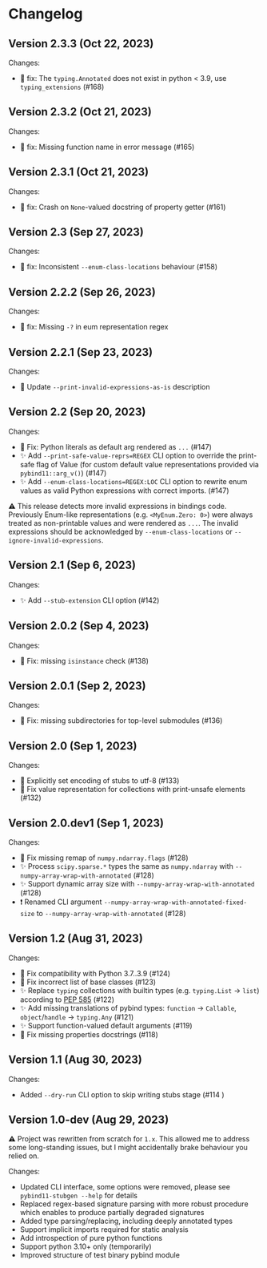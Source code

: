 Changelog
=========

Version 2.3.3 (Oct 22, 2023)
--------------------------
Changes:
- 🐛 fix: The `typing.Annotated` does not exist in python < 3.9, use `typing_extensions` (#168)


Version 2.3.2 (Oct 21, 2023)
--------------------------
Changes:
- 🐛 fix: Missing function name in error message (#165)


Version 2.3.1 (Oct 21, 2023)
--------------------------
Changes:
- 🐛 fix: Crash on `None`-valued docstring of property getter (#161)


Version 2.3 (Sep 27, 2023)
--------------------------
Changes:
- 🐛 fix: Inconsistent `--enum-class-locations` behaviour (#158)


Version 2.2.2 (Sep 26, 2023)
--------------------------
Changes:
- 🐛 fix: Missing `-?` in eum representation regex


Version 2.2.1 (Sep 23, 2023)
--------------------------
Changes:
- 📝 Update `--print-invalid-expressions-as-is` description


Version 2.2 (Sep 20, 2023)
--------------------------
Changes:

- 🐛 Fix: Python literals as default arg rendered as `...` (#147)
- ✨ Add `--print-safe-value-reprs=REGEX` CLI option to override the print-safe flag
     of Value (for custom default value representations provided via `pybind11::arg_v()`)  (#147)
- ✨ Add `--enum-class-locations=REGEX:LOC` CLI option to rewrite enum values as valid
     Python expressions with correct imports. (#147)

⚠️ This release detects more invalid expressions in bindings code.
  Previously Enum-like representations (e.g. `<MyEnum.Zero: 0>`) were always treated
  as non-printable values and were rendered as `...`.
  The invalid expressions should be acknowledged by `--enum-class-locations` or `--ignore-invalid-expressions`.


Version 2.1 (Sep 6, 2023)
--------------------------
Changes:

- ✨ Add `--stub-extension` CLI option (#142)


Version 2.0.2 (Sep 4, 2023)
--------------------------
Changes:

- 🐛 Fix: missing `isinstance` check (#138)

Version 2.0.1 (Sep 2, 2023)
--------------------------
Changes:

- 🐛 Fix: missing subdirectories for top-level submodules (#136)


Version 2.0 (Sep 1, 2023)
--------------------------
Changes:

- 🐛 Explicitly set encoding of stubs to utf-8 (#133)
- 🐛 Fix value representation for collections with print-unsafe elements (#132)


Version 2.0.dev1 (Sep 1, 2023)
--------------------------
Changes:

- 🐛 Fix missing remap of `numpy.ndarray.flags` (#128)
- ✨ Process `scipy.sparse.*` types the same as `numpy.ndarray` with `--numpy-array-wrap-with-annotated` (#128)
- ✨ Support dynamic array size with `--numpy-array-wrap-with-annotated` (#128)
- ❗️ Renamed CLI argument `--numpy-array-wrap-with-annotated-fixed-size` to `--numpy-array-wrap-with-annotated` (#128)


Version 1.2 (Aug 31, 2023)
--------------------------
Changes:

- 🐛 Fix compatibility with Python 3.7..3.9 (#124)
- 🐛 Fix incorrect list of base classes (#123)
- ✨ Replace `typing` collections with builtin types (e.g. `typing.List` -> `list`) according
  to [PEP 585](https://peps.python.org/pep-0585/)  (#122)
- ✨ Add missing translations of pybind types: `function` -> `Callable`, `object`/`handle` -> `typing.Any` (#121)
- ✨ Support function-valued default arguments (#119)
- 🐛 Fix missing properties docstrings (#118)


Version 1.1 (Aug 30, 2023)
--------------------------
Changes:

- Added `--dry-run` CLI option to skip writing stubs stage (#114 )


Version 1.0-dev (Aug 29, 2023)
------------------------------
⚠️ Project was rewritten from scratch for `1.x`. This allowed me to address some long-standing issues, but I might
accidentally brake behaviour you relied on.

Changes:

- Updated CLI interface, some options were removed, please see `pybind11-stubgen --help` for details
- Replaced regex-based signature parsing with more robust procedure which enables to produce partially degraded
  signatures
- Added type parsing/replacing, including deeply annotated types
- Support implicit imports required for static analysis
- Add introspection of pure python functions
- Support python 3.10+ only (temporarily)
- Improved structure of test binary pybind module
